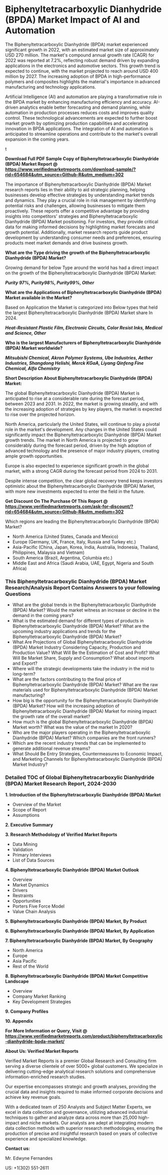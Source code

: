 <meta name="title" content="Global Biphenyltetracarboxylic Dianhydride (BPDA) Market Impact of AI and Automation"><meta name="description" content="The Biphenyltetracarboxylic Dianhydride (BPDA) market experienced significant growth in 2022, with an estimated market size of approximately USD 270 million. The marke"><meta name="title" content="Biphenyltetracarboxylic Dianhydride (BPDA) Market Size, Share, Scope, Trends, Growth, Opportunities, Analysis, Forecast"><h1>Biphenyltetracarboxylic Dianhydride (BPDA) Market Impact of AI and Automation</h1><p>The Biphenyltetracarboxylic Dianhydride (BPDA) market experienced significant growth in 2022, with an estimated market size of approximately USD 270 million. The market's compound annual growth rate (CAGR) for 2022 was reported at 7.2%, reflecting robust demand driven by expanding applications in the electronics and automotive sectors. This growth trend is expected to continue, with the market projected to reach around USD 400 million by 2027. The increasing adoption of BPDA in high-performance polymers and composites highlights the material's importance in advanced manufacturing and technology applications.</p><p>Artificial Intelligence (AI) and automation are playing a transformative role in the BPDA market by enhancing manufacturing efficiency and accuracy. AI-driven analytics enable better forecasting and demand planning, while automation in production processes reduces costs and improves quality control. These technological advancements are expected to further boost market growth by optimizing production capabilities and accelerating innovation in BPDA applications. The integration of AI and automation is anticipated to streamline operations and contribute to the market's overall expansion in the coming years.</p>t</p><p id="" class=""><strong>Download Full PDF Sample Copy of Biphenyltetracarboxylic Dianhydride (BPDA) Market Report @ <a href="https://www.verifiedmarketreports.com/download-sample/?rid=654684&utm_source=Github-R&utm_medium=302" target="_blank">https://www.verifiedmarketreports.com/download-sample/?rid=654684&utm_source=Github-R&utm_medium=302</a></strong></p><p>The importance of&nbsp;Biphenyltetracarboxylic Dianhydride (BPDA) Market research reports lies in their ability to aid strategic planning, helping businesses develop effective strategies by understanding market trends and dynamics. They play a crucial role in risk management by identifying potential risks and challenges, allowing businesses to mitigate them proactively. These reports offer a competitive advantage by providing insights into competitors' strategies and Biphenyltetracarboxylic Dianhydride (BPDA) Market positioning. For investors, they provide critical data for making informed decisions by highlighting market forecasts and growth potential. Additionally, market research reports guide product development by understanding consumer needs and preferences, ensuring products meet market demands and drive business growth.</p><p><strong>What are the&nbsp;Type driving the growth of the Biphenyltetracarboxylic Dianhydride (BPDA) Market?</strong></p><p id="" class="">Growing demand for below Type around the world has had a direct impact on the growth of the Biphenyltetracarboxylic Dianhydride (BPDA) Market:</p><em><strong>Purity 97%, Purity98%, Purity99%, Other</strong></em></p><strong>What are the&nbsp;Applications&nbsp;of Biphenyltetracarboxylic Dianhydride (BPDA) Market available in the Market?</strong></p><p id="" class="">Based on Application the Market is categorized into Below types that held the largest Biphenyltetracarboxylic Dianhydride (BPDA) Market share In 2024.</p><em><strong>Heat-Resistant Plastic Film, Electronic Circuits, Color Resist Inks, Medical and Science, Other</strong></em></p><strong>Who is the largest Manufacturers of Biphenyltetracarboxylic Dianhydride (BPDA) Market worldwide?</strong></p><p><em><strong>Mitsubishi Chemical, Akron Polymer Systems, Ube Industries, Aether Industries, Shangdong Helishi, Merck KGaA, Liyang Qinfeng Fine Chemical, Alfa Chemistry</strong></em></p><p id="" class=""><strong>Short Description About Biphenyltetracarboxylic Dianhydride (BPDA) Market:</strong></p><p>The global Biphenyltetracarboxylic Dianhydride (BPDA) Market is anticipated to rise at a considerable rate during the forecast period, between 2023 and 2031. In 2022, the market is growing steadily, and with the increasing adoption of strategies by key players, the market is expected to rise over the projected horizon.</p><p>North America, particularly the United States, will continue to play a pivotal role in the market's development. Any changes in the United States could significantly impact the Biphenyltetracarboxylic Dianhydride (BPDA) Market growth trends. The market in North America is projected to grow considerably during the forecast period, driven by the high adoption of advanced technology and the presence of major industry players, creating ample growth opportunities.</p><p>Europe is also expected to experience significant growth in the global market, with a strong CAGR during the forecast period from 2024 to 2031.</p><p>Despite intense competition, the clear global recovery trend keeps investors optimistic about the Biphenyltetracarboxylic Dianhydride (BPDA) Market, with more new investments expected to enter the field in the future.</p><p id="" class=""><strong>Get Discount On The Purchase Of This Report @ <a href="https://www.verifiedmarketreports.com/ask-for-discount/?rid=654684&utm_source=Github-R&utm_medium=302" target="_blank">https://www.verifiedmarketreports.com/ask-for-discount/?rid=654684&utm_source=Github-R&utm_medium=302</a></strong></p>Which regions are leading the Biphenyltetracarboxylic Dianhydride (BPDA) Market?</p><ul><li>North America (United States, Canada and Mexico)</li><li>Europe (Germany, UK, France, Italy, Russia and Turkey etc.)</li><li>Asia-Pacific (China, Japan, Korea, India, Australia, Indonesia, Thailand, Philippines, Malaysia and Vietnam)</li><li>South America (Brazil, Argentina, Columbia etc.)</li><li>Middle East and Africa (Saudi Arabia, UAE, Egypt, Nigeria and South Africa)</li></ul><h3 id="" class="">This Biphenyltetracarboxylic Dianhydride (BPDA) Market Research/Analysis Report Contains Answers to your following Questions</h3><ul><li>What are the global trends in the Biphenyltetracarboxylic Dianhydride (BPDA) Market? Would the market witness an increase or decline in the demand in the coming years?</li><li>What is the estimated demand for different types of products in Biphenyltetracarboxylic Dianhydride (BPDA) Market? What are the upcoming industry applications and trends for the Biphenyltetracarboxylic Dianhydride (BPDA) Market?</li><li>What Are Projections of Global Biphenyltetracarboxylic Dianhydride (BPDA) Market Industry Considering Capacity, Production and Production Value? What Will Be the Estimation of Cost and Profit? What Will Be Market Share, Supply and Consumption? What about imports and Export?</li><li>Where will the strategic developments take the industry in the mid to long-term?</li><li>What are the factors contributing to the final price of Biphenyltetracarboxylic Dianhydride (BPDA) Market? What are the raw materials used for Biphenyltetracarboxylic Dianhydride (BPDA) Market manufacturing?</li><li>How big is the opportunity for the Biphenyltetracarboxylic Dianhydride (BPDA) Market? How will the increasing adoption of Biphenyltetracarboxylic Dianhydride (BPDA) Market for mining impact the growth rate of the overall market?</li><li>How much is the global Biphenyltetracarboxylic Dianhydride (BPDA) Market worth? What was the value of the market In 2020?</li><li>Who are the major players operating in the Biphenyltetracarboxylic Dianhydride (BPDA) Market? Which companies are the front runners?</li><li>Which are the recent industry trends that can be implemented to generate additional revenue streams?</li><li>What Should Be Entry Strategies, Countermeasures to Economic Impact, and Marketing Channels for Biphenyltetracarboxylic Dianhydride (BPDA) Market Industry?</li></ul><h3 id="" class="">Detailed TOC of Global Biphenyltetracarboxylic Dianhydride (BPDA) Market Research Report, 2024-2030</h3><p id="" class=""><strong>1. Introduction of the Biphenyltetracarboxylic Dianhydride (BPDA) Market</strong></p><ul><li>Overview of the Market</li><li>Scope of Report</li><li>Assumptions</li></ul><p id="" class=""><strong>2. Executive Summary</strong></p><p id="" class=""><strong>3. Research Methodology of Verified Market Reports</strong></p><ul><li>Data Mining</li><li>Validation</li><li>Primary Interviews</li><li>List of Data Sources</li></ul><p id="" class=""><strong>4. Biphenyltetracarboxylic Dianhydride (BPDA) Market Outlook</strong></p><ul><li>Overview</li><li>Market Dynamics</li><li>Drivers</li><li>Restraints</li><li>Opportunities</li><li>Porters Five Force Model</li><li>Value Chain Analysis</li></ul><p id="" class=""><strong>5. Biphenyltetracarboxylic Dianhydride (BPDA) Market, By Product</strong></p><p id="" class=""><strong>6. Biphenyltetracarboxylic Dianhydride (BPDA) Market, By Application</strong></p><p id="" class=""><strong>7. Biphenyltetracarboxylic Dianhydride (BPDA) Market, By Geography</strong></p><ul><li>North America</li><li>Europe</li><li>Asia Pacific</li><li>Rest of the World</li></ul><p id="" class=""><strong>8. Biphenyltetracarboxylic Dianhydride (BPDA) Market Competitive Landscape</strong></p><ul><li>Overview</li><li>Company Market Ranking</li><li>Key Development Strategies</li></ul><p id="" class=""><strong>9. Company Profiles</strong></p><p id="" class=""><strong>10. Appendix</strong></p><p id="" class=""><strong>For More Information or Query, Visit @ <a href="https://www.verifiedmarketreports.com/product/biphenyltetracarboxylic-dianhydride-bpda-market/" target="_blank">https://www.verifiedmarketreports.com/product/biphenyltetracarboxylic-dianhydride-bpda-market/</a></strong></p><p id="" class=""><strong>About Us: Verified Market Reports</strong></p><p id="" class="">Verified Market Reports is a premier Global Research and Consulting firm serving a diverse clientele of over 5000+ global customers. We specialize in delivering cutting-edge analytical research solutions and comprehensive information-enriched research studies.</p><p id="" class="">Our expertise encompasses strategic and growth analyses, providing the crucial data and insights required to make informed corporate decisions and achieve key revenue goals.</p><p id="" class="">With a dedicated team of 250 Analysts and Subject Matter Experts, we excel in data collection and governance, utilizing advanced industrial techniques to gather and analyze data across more than 25,000 high-impact and niche markets. Our analysts are adept at integrating modern data collection methods with superior research methodologies, ensuring the production of precise and insightful research based on years of collective experience and specialized knowledge.</p><p id="" class=""><strong>Contact us:</strong></p><p id="" class="">Mr. Edwyne Fernandes</p><p id="" class="">US: +1(302) 551-2611</p>